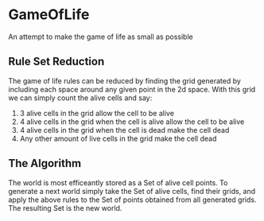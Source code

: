 # GameOfLife

An attempt to make the game of life as small as possible

## Rule Set Reduction

The game of life rules can be reduced by finding the grid generated by including each space around any given point in the 2d space. With this grid we can simply count the alive cells and say:

1. 3 alive cells in the grid allow the cell to be alive
2. 4 alive cells in the grid when the cell is alive allow the cell to be alive
3. 4 alive cells in the grid when the cell is dead make the cell dead
4. Any other amount of live cells in the grid make the cell dead

## The Algorithm
The world is most efficeantly stored as a Set of alive cell points. To generate a next world simply take the Set of alive cells, find their grids, and apply the above rules to the Set of points obtained from all generated grids. The resulting Set is the new world.

